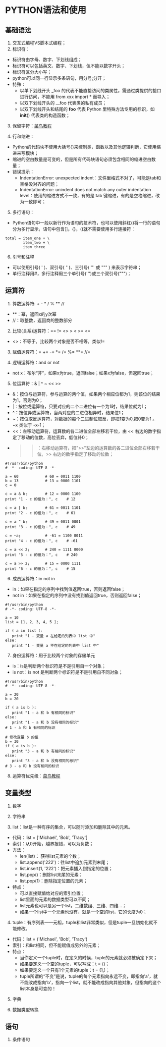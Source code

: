 # PYTHON语法和使用

## 基础语法
1. 交互式编程VS脚本式编程；
2. 标识符：
- 标识符由字母、数字、下划线组成；
- 标识符可以包括英文、数字、下划线，但不能以数字开头；
- 标识符区分大小写；
- python可以同一行显示多条语句，用分号;分开；
- 特殊：
  - 以单下划线开头 _foo 的代表不能直接访问的类属性，需通过类提供的接口进行访问，不能用 from xxx import * 而导入；
  - 以双下划线开头的 __foo 代表类的私有成员；
  - 以双下划线开头和结尾的 __foo__ 代表 Python 里特殊方法专用的标识，如 __init__() 代表类的构造函数；

3. 保留字符：[菜鸟教程](http://www.runoob.com/python/python-basic-syntax.html)

4. 行和缩进：
- Python的代码块不使用大括号{}来控制类，函数以及其他逻辑判断，它使用缩进来写模块；
- 缩进的空白数量是可变的，但是所有代码块语句必须包含相同的缩进空白数量；
- 错误提示：
  - IndentationError: unexpected indent：文件里格式不对了，可能是tab和空格没对齐的问题；
  - IndentationError: unindent does not match any outer indentation level：使用的缩进方式不一致，有的是 tab 键缩进，有的是空格缩进，改为一致即可；

5. 多行语句：
- Python语句中一般以新行作为语句的技术符，也可以使用斜杠(\)将一行的语句分为多行显示，语句中包含[]，{}，()就不需要使用多行连接符：
```
total = item_one + \
        item_two + \
        item_three
```

6. 引号和注释
- 可以使用引号( ' )、双引号( " )、三引号( ''' 或 """ ) 来表示字符串；
- 单行注释用#，多行注释用三个单引号(''')或三个双引号(""")；

## 运算符
1. 算数运算符: + - * / % ** //
  - **：幂，返回x的y次幂
  - //：取整数，返回商的整数部分

2. 比较(关系)运算符：== != <> > < >= <= 
  - <>：不等于，比较两个对象是否不相等，类似!=

3. 赋值运算符：= += -= *= /= %= **= //=

4. 逻辑运算符：and or not
- not x：布尔“非”，如果x为true，返回false；如果x为false，但返回true；

5. 位运算符：& | ^ ~ << >>
- &：按位与运算符，参与运算的两个值，如果两个相应位都为1，则该位的结果为1，否则为0；
- |：按位或运算符，只要对应的二个二进位有一个为1时，结果位就为1；
- ^：按位异或运算符，当两对应的二进位相异时，结果位1；
- ~：按位取反运算符，对数据的每个二进制位取反，即把1变为0,把0变为1 。~x 类似于 -x-1；
- <<：左移动运算符，运算数的各二进位全部左移若干位，由 << 右边的数字指定了移动的位数，高位丢弃，低位补0；
- >>：右移动运算符，把">>"左边的运算数的各二进位全部右移若干位，>> 右边的数字指定了移动的位数；
```
#!/usr/bin/python
# -*- coding: UTF-8 -*-
 
a = 60            # 60 = 0011 1100 
b = 13            # 13 = 0000 1101 
c = 0
 
c = a & b;        # 12 = 0000 1100
print "1 - c 的值为：", c    # 12
 
c = a | b;        # 61 = 0011 1101 
print "2 - c 的值为：", c    # 61
 
c = a ^ b;        # 49 = 0011 0001
print "3 - c 的值为：", c    # 49
 
c = ~a;           # -61 = 1100 0011
print "4 - c 的值为：", c    # -61
 
c = a << 2;       # 240 = 1111 0000
print "5 - c 的值为：", c    # 240
 
c = a >> 2;       # 15 = 0000 1111
print "6 - c 的值为：", c    # 15
```

6. 成员运算符：in    not in
- in：如果在指定的序列中找到值返回true，否则返回false；
- not in：如果在指定的序列中没有找到值返回true，否则返回false；
```
#!/usr/bin/python
# -*- coding: UTF-8 -*-
 
a = 10
list = [1, 2, 3, 4, 5 ];
 
if ( a in list ):
   print "1 - 变量 a 在给定的列表中 list 中"
else:
   print "1 - 变量 a 不在给定的列表中 list 中"
```

7. 身份运算符：用于比较两个对象的存储单元
- is：is是判断两个标识符是不是引用自一个对象；
- is not：is not 是判断两个标识符是不是引用自不同对象；
```
#!/usr/bin/python
# -*- coding: UTF-8 -*-
 
a = 20
b = 20
 
if ( a is b ):
   print "1 - a 和 b 有相同的标识"
else:
   print "1 - a 和 b 没有相同的标识"
# 1 - a 和 b 有相同的标识
 
# 修改变量 b 的值
b = 30
if ( a is b ):
   print "3 - a 和 b 有相同的标识"
else:
   print "3 - a 和 b 没有相同的标识"
# 3 - a 和 b 没有相同的标识
```

8. 运算符优先级：[菜鸟教程](http://www.runoob.com/python/python-operators.html)

## 变量类型
1. 数字

2. 字符串

3. list：list是一种有序的集合，可以随时添加和删除其中的元素。
- 代码：list = ['Michael', 'Bob', 'Tracy']
- 索引：从0开始，越界报错，可以为负数；
- 方法：
  - len(list)： 获得list元素的个数；
  - list.append('222')：往list中追加元素到末尾；
  - list.insert(1, '222')：把元素插入到指定的位置；
  - list.pop()：删除list末尾的元素；
  - list.pop(1)：删除指定位置的元素；
- 特点：
  - 可以直接赋值给对应的索引位置；
  - list里面的元素的数据类型可以不同；
  - list元素也可以是另一个list，二维数组、三维、四维...；
  - 如果一个list中一个元素也没有，就是一个空的list，它的长度为0；

4. tuple：有序列表——元祖，tuple和list非常类似，但是tuple一旦初始化就不能修改。
- 代码：list = ('Michael', 'Bob', 'Tracy')
- 索引：和list相同，但不能赋值成另外的元素；
- 特点：
  - 当你定义一个tuple时，在定义的时候，tuple的元素就必须被确定下来；
  - 如果要定义一个空的tuple，可以写成：t = ()；
  - 如果要定义一个只有1个元素的tuple：t = (1,)；
  - tuple所谓的“不变”是说，tuple的每个元素指向永远不变，即指向'a'，就不能改成指向'b'，指向一个list，就不能改成指向其他对象，但指向的这个list本身是可变的！

5. 字典

6. 数据类型转换

## 语句
1. 条件语句
